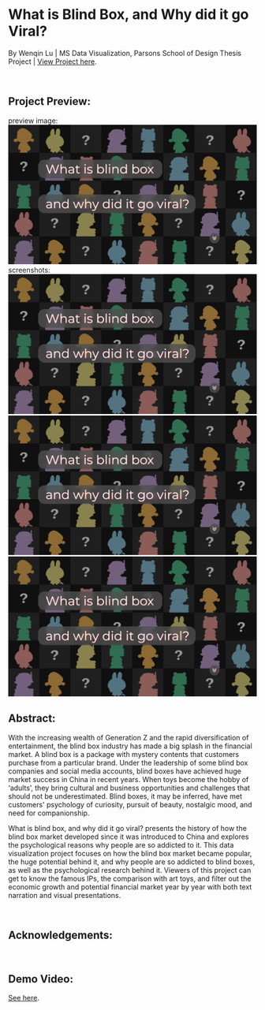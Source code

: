 # What is Blind Box, and Why did it go Viral?
By Wenqin Lu | MS Data Visualization, Parsons School of Design Thesis Project | [View Project here](https://kanodesu.github.io/Thesis/app/).



<br>


## Project Preview: 
preview image:
![sketch1](https://github.com/kanodesu/Thesis/blob/main/preview.png "sketch1")
screenshots:
![sketch1](https://github.com/kanodesu/Thesis/blob/main/preview.png "sketch1")
![sketch1](https://github.com/kanodesu/Thesis/blob/main/preview.png "sketch1")
![sketch1](https://github.com/kanodesu/Thesis/blob/main/preview.png "sketch1")


## Abstract:
With the increasing wealth of Generation Z and the rapid diversification of entertainment, the blind box industry has made a big splash in the financial market. A blind box is a package with mystery contents that customers purchase from a particular brand. Under the leadership of some blind box companies and social media accounts, blind boxes have achieved huge market success in China in recent years. When toys become the hobby of ‘adults’, they bring cultural and business opportunities and challenges that should not be underestimated. Blind boxes, it may be inferred, have met customers' psychology of curiosity, pursuit of beauty, nostalgic mood, and need for companionship.

What is blind box, and why did it go viral? presents the history of how the blind box market developed since it was introduced to China and explores the psychological reasons why people are so addicted to it. This data visualization project focuses on how the blind box market became popular, the huge potential behind it, and why people are so addicted to blind boxes, as well as the psychological research behind it. Viewers of this project can get to know the famous IPs, the comparison with art toys, and filter out the economic growth and potential financial market year by year with both text narration and visual presentations.

<br>

## Acknowledgements:
<br>

## Demo Video:
[See here](https://github.com/kanodesu/Thesis/blob/main/demo.mp4).


